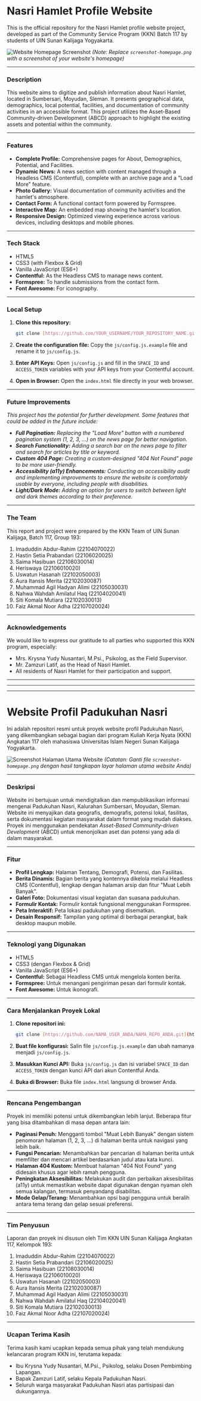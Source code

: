 # Nasri Hamlet Profile Website

This is the official repository for the Nasri Hamlet profile website project, developed as part of the Community Service Program (KKN) Batch 117 by students of UIN Sunan Kalijaga Yogyakarta.

![Website Homepage Screenshot](images/screenshot-homepage.png)
*(Note: Replace `screenshot-homepage.png` with a screenshot of your website's homepage)*

---

### **Description**

This website aims to digitize and publish information about Nasri Hamlet, located in Sumbersari, Moyudan, Sleman. It presents geographical data, demographics, local potential, facilities, and documentation of community activities in an accessible format. This project utilizes the Asset-Based Community-driven Development (ABCD) approach to highlight the existing assets and potential within the community.

---

### **Features**

* **Complete Profile:** Comprehensive pages for About, Demographics, Potential, and Facilities.
* **Dynamic News:** A news section with content managed through a Headless CMS (Contentful), complete with an archive page and a "Load More" feature.
* **Photo Gallery:** Visual documentation of community activities and the hamlet's atmosphere.
* **Contact Form:** A functional contact form powered by Formspree.
* **Interactive Map:** An embedded map showing the hamlet's location.
* **Responsive Design:** Optimized viewing experience across various devices, including desktops and mobile phones.

---

### **Tech Stack**

* HTML5
* CSS3 (with Flexbox & Grid)
* Vanilla JavaScript (ES6+)
* **Contentful:** As the Headless CMS to manage news content.
* **Formspree:** To handle submissions from the contact form.
* **Font Awesome:** For iconography.

---

### **Local Setup**

1.  **Clone this repository:**
    ```bash
    git clone [https://github.com/YOUR_USERNAME/YOUR_REPOSITORY_NAME.git](https://github.com/YOUR_USERNAME/YOUR_REPOSITORY_NAME.git)
    ```
2.  **Create the configuration file:**
    Copy the `js/config.js.example` file and rename it to `js/config.js`.

3.  **Enter API Keys:**
    Open `js/config.js` and fill in the `SPACE_ID` and `ACCESS_TOKEN` variables with your API keys from your Contentful account.

4.  **Open in Browser:**
    Open the `index.html` file directly in your web browser.

---

### **Future Improvements**
*This project has the potential for further development. Some features that could be added in the future include:*
* ***Full Pagination:*** *Replacing the "Load More" button with a numbered pagination system (1, 2, 3, ...) on the news page for better navigation.*
* ***Search Functionality:*** *Adding a search bar on the news page to filter and search for articles by title or keyword.*
* ***Custom 404 Page:*** *Creating a custom-designed "404 Not Found" page to be more user-friendly.*
* ***Accessibility (a11y) Enhancements:*** *Conducting an accessibility audit and implementing improvements to ensure the website is comfortably usable by everyone, including people with disabilities.*
* ***Light/Dark Mode:*** *Adding an option for users to switch between light and dark themes according to their preference.*

---

### **The Team**
This report and project were prepared by the KKN Team of UIN Sunan Kalijaga, Batch 117, Group 193:
1.  Imaduddin Abdur-Rahim (22104070022)
2.  Hastin Setia Prabandari (22106020025)
3.  Saima Hasibuan (22108030014)
4.  Heriswaya (22106010020)
5.  Uswatun Hasanah (22102050003)
6.  Aura Itansis Merita (22102030087)
7.  Muhammad Agil Hadyan Alimi (22105030031)
8.  Nahwa Wahdah Amilatul Haq (22104020041)
9.  Siti Komala Mutiara (22102030013)
10. Faiz Akmal Noor Adha (22107020024)

---

### **Acknowledgements**

We would like to express our gratitude to all parties who supported this KKN program, especially:
* Mrs. Krysna Yudy Nusantari, M.Psi., Psikolog, as the Field Supervisor.
* Mr. Zamzuri Latif, as the Head of Nasri Hamlet.
* All residents of Nasri Hamlet for their participation and support.

---
---
---

# Website Profil Padukuhan Nasri

Ini adalah repositori resmi untuk proyek website profil Padukuhan Nasri, yang dikembangkan sebagai bagian dari program Kuliah Kerja Nyata (KKN) Angkatan 117 oleh mahasiswa Universitas Islam Negeri Sunan Kalijaga Yogyakarta.

![Screenshot Halaman Utama Website](images/screenshot-homepage.png)
*(Catatan: Ganti file `screenshot-homepage.png` dengan hasil tangkapan layar halaman utama website Anda)*

---

### **Deskripsi**

Website ini bertujuan untuk mendigitalkan dan mempublikasikan informasi mengenai Padukuhan Nasri, Kalurahan Sumbersari, Moyudan, Sleman. Website ini menyajikan data geografis, demografis, potensi lokal, fasilitas, serta dokumentasi kegiatan masyarakat dalam format yang mudah diakses. Proyek ini menggunakan pendekatan *Asset-Based Community-driven Development* (ABCD) untuk menonjolkan aset dan potensi yang ada di dalam masyarakat.

---

### **Fitur**

* **Profil Lengkap:** Halaman Tentang, Demografi, Potensi, dan Fasilitas.
* **Berita Dinamis:** Bagian berita yang kontennya dikelola melalui Headless CMS (Contentful), lengkap dengan halaman arsip dan fitur "Muat Lebih Banyak".
* **Galeri Foto:** Dokumentasi visual kegiatan dan suasana padukuhan.
* **Formulir Kontak:** Formulir kontak fungsional menggunakan Formspree.
* **Peta Interaktif:** Peta lokasi padukuhan yang disematkan.
* **Desain Responsif:** Tampilan yang optimal di berbagai perangkat, baik desktop maupun mobile.

---

### **Teknologi yang Digunakan**

* HTML5
* CSS3 (dengan Flexbox & Grid)
* Vanilla JavaScript (ES6+)
* **Contentful:** Sebagai Headless CMS untuk mengelola konten berita.
* **Formspree:** Untuk menangani pengiriman pesan dari formulir kontak.
* **Font Awesome:** Untuk ikonografi.

---

### **Cara Menjalankan Proyek Lokal**

1.  **Clone repositori ini:**
    ```bash
    git clone [https://github.com/NAMA_USER_ANDA/NAMA_REPO_ANDA.git](https://github.com/NAMA_USER_ANDA/NAMA_REPO_ANDA.git)
    ```
2.  **Buat file konfigurasi:**
    Salin file `js/config.js.example` dan ubah namanya menjadi `js/config.js`.

3.  **Masukkan Kunci API:**
    Buka `js/config.js` dan isi variabel `SPACE_ID` dan `ACCESS_TOKEN` dengan kunci API dari akun Contentful Anda.

4.  **Buka di Browser:**
    Buka file `index.html` langsung di browser Anda.

---

### **Rencana Pengembangan**

Proyek ini memiliki potensi untuk dikembangkan lebih lanjut. Beberapa fitur yang bisa ditambahkan di masa depan antara lain:
* **Paginasi Penuh:** Mengganti tombol "Muat Lebih Banyak" dengan sistem penomoran halaman (1, 2, 3, ...) di halaman berita untuk navigasi yang lebih baik.
* **Fungsi Pencarian:** Menambahkan bar pencarian di halaman berita untuk memfilter dan mencari artikel berdasarkan judul atau kata kunci.
* **Halaman 404 Kustom:** Membuat halaman "404 Not Found" yang didesain khusus agar lebih ramah pengguna.
* **Peningkatan Aksesibilitas:** Melakukan audit dan perbaikan aksesibilitas (a11y) untuk memastikan website dapat digunakan dengan nyaman oleh semua kalangan, termasuk penyandang disabilitas.
* **Mode Gelap/Terang:** Menambahkan opsi bagi pengguna untuk beralih antara tema terang dan gelap sesuai preferensi.

---

### **Tim Penyusun**
Laporan dan proyek ini disusun oleh Tim KKN UIN Sunan Kalijaga Angkatan 117, Kelompok 193:
1.  Imaduddin Abdur-Rahim (22104070022)
2.  Hastin Setia Prabandari (22106020025)
3.  Saima Hasibuan (22108030014)
4.  Heriswaya (22106010020)
5.  Uswatun Hasanah (22102050003)
6.  Aura Itansis Merita (22102030087)
7.  Muhammad Agil Hadyan Alimi (22105030031)
8.  Nahwa Wahdah Amilatul Haq (22104020041)
9.  Siti Komala Mutiara (22102030013)
10. Faiz Akmal Noor Adha (22107020024)

---

### **Ucapan Terima Kasih**

Terima kasih kami ucapkan kepada semua pihak yang telah mendukung kelancaran program KKN ini, terutama kepada:
* Ibu Krysna Yudy Nusantari, M.Psi., Psikolog, selaku Dosen Pembimbing Lapangan.
* Bapak Zamzuri Latif, selaku Kepala Padukuhan Nasri.
* Seluruh warga masyarakat Padukuhan Nasri atas partisipasi dan dukungannya.
